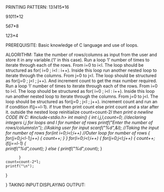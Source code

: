 PRINTING PATTERN:
13*14*15*16

9*10*11*12

5*6*7*8

1*2*3*4

PREREQUISITE:
Basic knowledge of C language and use of loops.

ALGORITHM:
Take the number of rows/columns as input from the user and store it in any variable.(‘l‘ in this case).
Run a loop ‘l’ number of times to iterate through each of the rows. From i=0 to i<l. The loop should be structured as for( i=0 ; i<l : i++).
Inside this loop run another nested loop to iterate through the columns. From j=0 to j<l. The loop should be structured as for(j=0 ; j<l ; j++).
And increment count to get the max number required.
Run a loop ‘l’ number of times to iterate through each of the rows. From i=0 to i<l. The loop should be structured as for( i=0 ; i<l : i++).
Inside this loop run another nested loop to iterate through the columns. From j=0 to j<l. The loop should be structured as for(j=0 ; j<l ; j++).
increment count and run an if condition if(j==l-1).
if true then print count else print count and a star after it.
outside the nested loop reinitialize count=count-2*l then print a newline
CODE IN C:
#include<stdio.h>
int main()
{
int i,j,l,count=0; //declaring integers i,j for loops and l for number of rows
printf("Enter the number of rows/columns\n"); //Asking user for input
scanf("%d",&l); //Taking the input for number of rows
for(int i=0;i<l;i++) //Outer loop for number of rows
  {
    for(j=0;j<l-1;j++)
      {
        count++;
      }
  }
    for(i=0;i<l;i++)
      {
        for(j=0;j<l;j++)
          {
            count++;
            if(j==l-1)
              {  
                printf("%d",count);
              }
            else
              {
                printf("%d*",count);
              }

          }
    count=count-2*l;
    printf("\n");
  } 

}
TAKING INPUT:DISPLAYING OUTPUT:
